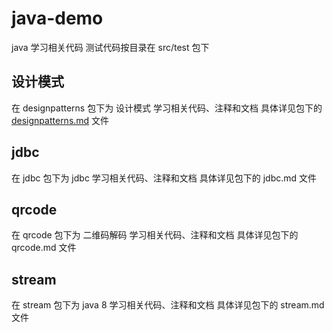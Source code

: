 # java-demo

java 学习相关代码
测试代码按目录在 src/test 包下

## 设计模式
在 designpatterns 包下为 设计模式 学习相关代码、注释和文档
具体详见包下的 [designpatterns.md](src/main/java/org/xielei/designpatterns/designPrinciple.md) 文件

## jdbc
在 jdbc 包下为 jdbc 学习相关代码、注释和文档
具体详见包下的 jdbc.md 文件

## qrcode
在 qrcode 包下为 二维码解码 学习相关代码、注释和文档
具体详见包下的 qrcode.md 文件

## stream
在 stream 包下为 java 8 学习相关代码、注释和文档
具体详见包下的 stream.md 文件
